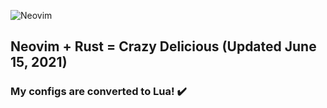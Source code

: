 ![Neovim](https://img.shields.io/badge/editor-Neovim-green?logo=neovim&style=plastic)
## Neovim + Rust = Crazy Delicious (Updated June 15, 2021)

### My configs are converted to Lua! ✔️
